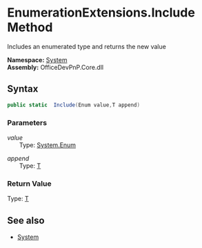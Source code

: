 # EnumerationExtensions.Include Method  
Includes an enumerated type and returns the new value  

**Namespace:** [System](System.md)  
**Assembly:** OfficeDevPnP.Core.dll  
## Syntax
```C#
public static  Include(Enum value,T append)
```
### Parameters
*value*  
&emsp;&emsp;Type: [System.Enum](System.Enum.md) 
&emsp;&emsp;  
  
*append*  
&emsp;&emsp;Type: [T](T.md) 
&emsp;&emsp;  
  
### Return Value
Type: [T](T.md)  

## See also
- [System](System.md)
